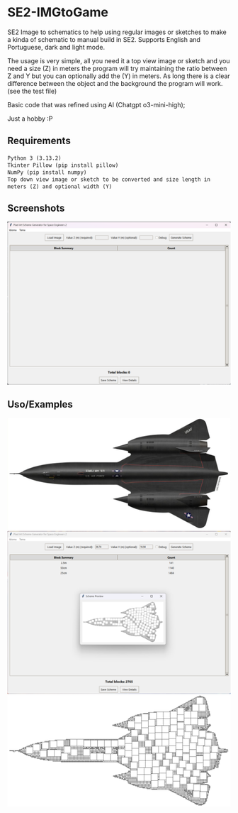 # SE2-IMGtoGame

SE2 Image to schematics to help using regular images or sketches to make a kinda of schematic to manual build in SE2.
Supports English and Portuguese, dark and light mode.

The usage is very simple, all you need it a top view image or sketch and you need a size (Z) in meters the program will try maintaining the ratio between Z and Y but you can optionally add the (Y) in meters.
As long there is a clear difference between the object and the background the program will work. (see the test file)

Basic code that was refined using AI (Chatgpt o3-mini-high); 

Just a hobby :P


## Requirements

    Python 3 (3.13.2) 
    Tkinter Pillow (pip install pillow) 
    NumPy (pip install numpy)
    Top down view image or sketch to be converted and size length in meters (Z) and optional width (Y)   
## Screenshots

![App Screenshot](https://github.com/lds1998/SE2--Hobby/blob/main/Screenshots/Main.png?raw=true)


## Uso/Examples

![Input](https://github.com/lds1998/SE2--Hobby/blob/main/Screenshots/test.jpg?raw=true)
![Image to schematic conversion](https://github.com/lds1998/SE2--Hobby/blob/main/Screenshots/Example01.png?raw=true)
![Output](https://github.com/lds1998/SE2--Hobby/blob/main/Screenshots/Output.png?raw=true)
